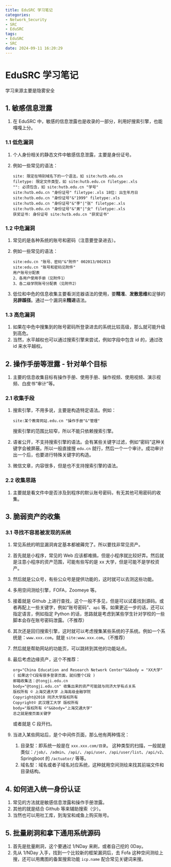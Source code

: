 ```yaml
---
title: EduSRC 学习笔记
categories:
- Network_Security
- SRC
- EduSRC
tags:
- EduSRC
- SRC
date: 2024-09-11 16:20:29
---
```


# EduSRC 学习笔记

学习来源主要是隐雾安全

## 1. 敏感信息泄露

1. 在 EduSRC 中，敏感的信息泄露也是收录的一部分，利用好搜索引擎，也能嘎嘎上分。

### 1.1 低危漏洞

1. 个人身份相关的静态文件中敏感信息泄露，主要是身份证号。

2. 例如一些常见的语法：
    ```浏览器
    site: 限定在特别域名下的一个语法，如 site:hutb.edu.cn
    filetype: 限定文件类型，如 site:hutb.edu.cn filetype:.xls
    "": 必须包含，如 site:hutb.edu.cn "学号"
    site:hutb.edu.cn "身份证号" filetype:.xls 18位: 出生年月日
    site:hutb.edu.cn "身份证号"&"1999" filetype:.xls
    site:hutb.edu.cn "身份证号"&"李"|"张" filetype:.xls
    site:hutb.edu.cn "身份证号"&"男"|"女" filetype:.xls
    获奖证书: 身份证号 site:hutb.edu.cn "获奖证书"
    ```

### 1.2 中危漏洞

1. 常见的是各种系统的账号和密码（注意要登录进去）。

2. 例如一些常见的语法：
    ```浏览器
    site:edu.cn "账号、密码"&"附件" 002013/002013
    site:edu.cn "账号和密码见附件"
    用户账号分配表
    2、各用户使用手册（见附件1）
    3、各二级学院账号分配表（见附件2）
    ```

3. 低位和中危的信息收集主要看浏览器语法的使用，要**精准**、**发散思维**和足够的**另辟蹊径**。通过一个漏洞来**精进**语法。

### 1.3 高危漏洞

1. 如果在中危中搜集到的账号密码所登录进去的系统比较高级，那么就可能升级到高危。
2. 当然，水平越权也可以通过搜索引擎来尝试，例如字段中包含 id 的，通过改 id 来水平越权。

## 2. 操作手册等泄露 - 针对单个目标

1. 主要的信息收集目标有操作手册、使用手册、操作视频、使用视频、演示视频、白皮书“审计”等。

### 2.1 收集手段

1. 搜索引擎，不用多说，主要是构造特定语法。例如：
    ```浏览器
    site:某个教育网站.edu.cn "操作手册"&"管理"
    ```

    搜索引擎的范围比较窄，所以不能只依赖搜索引擎。

2. 语雀公开，不支持搜索引擎的语法。会有某些关键字过滤，例如“密码”这种关键字会被屏蔽。所以一般直接搜 `edu.cn` 就行，然后一个一个审计。成功审计出一个后，也要进行特殊关键字的构造。

3. 微信文章，内容很多，但是也不支持搜索引擎的语法。

### 2.2 收集思路

1. 主要就是看文件中是否涉及到程序的默认账号密码，有无其他可用密码的收集。

## 3. 脆弱资产的收集

### 3.1 寻找不容易被发现的系统

1. 常见系统的明显漏洞肯定基本都被薅完了。所以要找非常见资产。

2. 首先就是小程序，常见的 Web 应该都难搞，但是小程序就比较好弄。然后就是注意小程序的资产范围，可能有些写的是 xx 大学，但是可能不是学校资产。

3. 然后就是公众号，有些公众号是提供功能的，这时就可以去测这些功能。

4. 多用空间测绘引擎，FOFA，Zoomeye 等。

5. 接着就是 Github 上进行查找，这个一般不多见，但是可以试着找到源码。或者再配上一些关键字，例如“账号密码”、`api` 等。如果更近一步的话，还可以指定语言，例如指定 Python 的话，思路就是考虑到某些学生针对学校的一些脚本会存在账号密码泄露。（不推荐）

6. 其次还是回归搜索引擎，这时就可以考虑搜集某些系统的子系统。例如一个系统是：`www.xxx.com`，就是 `site:www.xxx.com`。（不推荐）

7. 然后就是帮助网站的功能页，可以跳转到其他的功能站点。

8. 最后考虑边缘资产，这个不推荐：
    ```fofa
    org="China Education and Research Network Center"&&body = "XX大学" ( 如果这个C段有很多登录页面，就扫整个C段 )
    邮箱收集法：@tongji.edu.cn
    body="@tongji.edu.cn" 收集出来的资产可能就与同济大学有点关系
    版权所有 © 上海交通大学 上海高级金融学院
    Copyright@2018 同济大学版权所有
    Copyright© 武汉理工大学 版权所有
    body="版权所有 ©"&&body="上海交通大学"
    总之就是搜页面关键字
    ```

    或者就是 C 段开扫。

9. 当进入某些网站后，是个中间件页面，那么他有两种情况：

    1. 目录型：即系统一般是在 `xxx.xxx.com/目录`。
        这种类型的扫描，一般就是类似：`/job/`、`/admin`、`/api/`、`/api/user`、`/api/user/list`、`/api/v2`、Springboot 的 `/actuator/` 等等。
    2. 域名型：域名或者子域名对应系统，这种就用空间测绘来找其前端文件和目录结构。


## 4. 如何进入统一身份认证

1. 常见的方法就是敏感信息泄露和操作手册泄露。
2. 其他的就是结合 Github 等来辅助搜索（少）。
3. 当然也可以用社工库，到淘宝和咸鱼上购买账号。

## 5. 批量刷洞和拿下通用系统源码

1. 首先是批量刷洞，这个要通过 1/NDay 来刷，或者自己挖的 0Day。
2. 先从 1/NDay 入手，找到一个比较新的框架漏洞后，去 Fofa 这种空间测绘上搜，还可以用鹰图的备案搜索功能 `icp.name` 配合常见关键词来搜。
